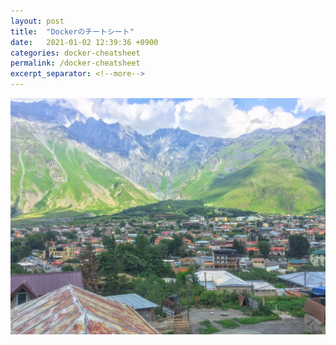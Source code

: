 ```yaml
---
layout: post
title:  "Dockerのチートシート"
date:   2021-01-02 12:39:36 +0900
categories: docker-cheatsheet
permalink: /docker-cheatsheet
excerpt_separator: <!--more-->
---
```

![image here](/assets/img/thumbnail/ten.jpeg)
<!--more-->